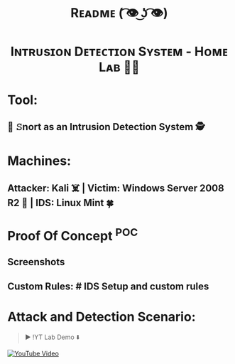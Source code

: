 <p align="middle"> <h1 align="middle">Rᴇᴀᴅᴍᴇ​​​​​ ( ͡👁️ ͜ʖ ͡👁️)</h1></p>
<h1 align="middle">Iɴᴛʀᴜsɪᴏɴ Dᴇᴛᴇᴄᴛɪᴏɴ Sʏsᴛᴇᴍ - Hᴏᴍᴇ Lᴀʙ 🧑‍💻
  
# Tool:
<h2> 🐽 𝚂nort as an Intrusion Detection System 🕵️

# Machines:
<h2>  Attacker: Kali ☠️ | Victim: Windows Server 2008 R2 👦 | IDS: Linux Mint 🍀

# Proof Of Concept <sup>POC</sup>
  
<h2> Screenshots </h2>

<h2> Custom Rules:
# IDS Setup and custom rules


# Attack and Detection Scenario:
  > ▶️ !YT Lab Demo ⬇️

  [![YouTube Video](https://img.youtube.com/vi/SLr5Qz7gklE/0.jpg)](https://www.youtube.com/watch?v=SLr5Qz7gklE)



